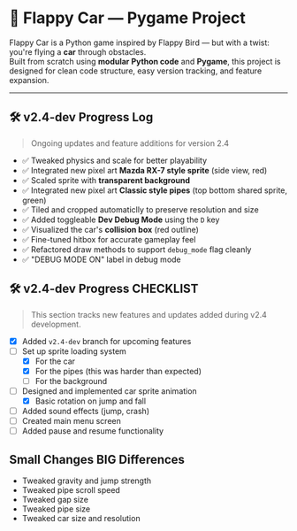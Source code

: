 # 🚗 Flappy Car — Pygame Project

Flappy Car is a Python game inspired by Flappy Bird — but with a twist: you're flying a **car** through obstacles.  
Built from scratch using **modular Python code** and **Pygame**, this project is designed for clean code structure, easy version tracking, and feature expansion.

---

## 🛠 v2.4-dev Progress Log

> Ongoing updates and feature additions for version 2.4

- ✅ Tweaked physics and scale for better playability
- ✅ Integrated new pixel art **Mazda RX-7 style sprite** (side view, red)
- ✅ Scaled sprite with **transparent background** 
- ✅ Integrated new pixel art **Classic style pipes** (top  bottom shared sprite, green)
- ✅ Tiled and cropped automaticlly to preserve resolution and size
- ✅ Added toggleable **Dev Debug Mode** using the `D` key
- ✅ Visualized the car's **collision box** (red outline)
- ✅ Fine-tuned hitbox for accurate gameplay feel
- ✅ Refactored draw methods to support `debug_mode` flag cleanly
- ✅ "DEBUG MODE ON" label in debug mode

## 🛠 v2.4-dev Progress CHECKLIST

> This section tracks new features and updates added during v2.4 development.

- [x] Added `v2.4-dev` branch for upcoming features
- [ ] Set up sprite loading system  
  - [x] For the car  
  - [x] For the pipes  (this was harder than expected)
  - [ ] For the background
- [ ] Designed and implemented car sprite animation  
  - [x] Basic rotation on jump and fall
- [ ] Added sound effects (jump, crash)
- [ ] Created main menu screen
- [ ] Added pause and resume functionality

## Small Changes BIG Differences
- Tweaked gravity and jump strength
- Tweaked pipe scroll speed
- Tweaked gap size
- Tweaked pipe size
- Tweaked car size and resolution
